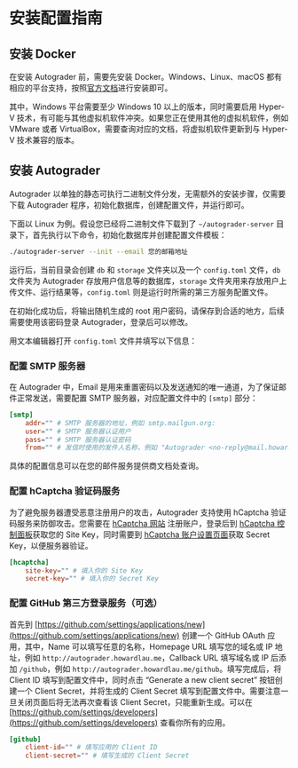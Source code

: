 # 安装配置指南

## 安装 Docker

在安装 Autograder 前，需要先安装 Docker。Windows、Linux、macOS 都有相应的平台支持，按照[官方文档](https://docs.docker.com/engine/install/#supported-platforms)进行安装即可。

其中，Windows 平台需要至少 Windows 10 以上的版本，同时需要启用 Hyper-V 技术，有可能与其他虚拟机软件冲突。如果您正在使用其他的虚拟机软件，例如 VMware 或者 VirtualBox，需要查询对应的文档，将虚拟机软件更新到与 Hyper-V 技术兼容的版本。

## 安装 Autograder

Autograder 以单独的静态可执行二进制文件分发，无需额外的安装步骤，仅需要下载 Autograder 程序，初始化数据库，创建配置文件，并运行即可。

下面以 Linux 为例。假设您已经将二进制文件下载到了 `~/autograder-server` 目录下，首先执行以下命令，初始化数据库并创建配置文件模板：

```bash
./autograder-server --init --email 您的邮箱地址
```

运行后，当前目录会创建 `db` 和 `storage` 文件夹以及一个 `config.toml` 文件，`db` 文件夹为 Autograder 存放用户信息等的数据库，`storage` 文件夹用来存放用户上传文件、运行结果等，`config.toml` 则是运行时所需的第三方服务配置文件。

在初始化成功后，将输出随机生成的 root 用户密码，请保存到合适的地方，后续需要使用该密码登录 Autograder，登录后可以修改。

用文本编辑器打开 `config.toml` 文件并填写以下信息：

### 配置 SMTP 服务器

在 Autograder 中，Email 是用来重置密码以及发送通知的唯一通道，为了保证邮件正常发送，需要配置 SMTP 服务器，对应配置文件中的 `[smtp]` 部分：

```toml
[smtp]
    addr="" # SMTP 服务器的地址，例如 smtp.mailgun.org:
    user="" # SMTP 服务器认证用户
    pass="" # SMTP 服务器认证密码
    from="" # 发信时使用的发件人名称，例如 "Autograder <no-reply@mail.howardlau.me>"
```

具体的配置信息可以在您的邮件服务提供商文档处查询。

### 配置 hCaptcha 验证码服务

为了避免服务器遭受恶意注册用户的攻击，Autograder 支持使用 hCaptcha 验证码服务来防御攻击。您需要在 [hCaptcha 网站](https://dashboard.hcaptcha.com/login) 注册账户，登录后到 [hCaptcha 控制面板](https://dashboard.hcaptcha.com/sites?page=1)获取您的 Site Key，同时需要到 [hCaptcha 账户设置页面](https://dashboard.hcaptcha.com/settings)获取 Secret Key，以便服务器验证。

```toml
[hcaptcha]
    site-key="" # 填入你的 Site Key
    secret-key="" # 填入你的 Secret Key
```

### 配置 GitHub 第三方登录服务（可选）

首先到 [https://github.com/settings/applications/new](https://github.com/settings/applications/new) 创建一个 GitHub OAuth 应用，其中，Name 可以填写任意的名称，Homepage URL 填写您的域名或 IP 地址，例如 `http://autograder.howardlau.me`，Callback URL 填写域名或 IP 后添加 `/github`，例如 `http://autograder.howardlau.me/github`。填写完成后，将 Client ID 填写到配置文件中，同时点击 “Generate a new client secret” 按钮创建一个 Client Secret，并将生成的 Client Secret 填写到配置文件中。需要注意一旦关闭页面后将无法再次查看该 Client Secret，只能重新生成。可以在 [https://github.com/settings/developers](https://github.com/settings/developers) 查看你所有的应用。

```toml
[github]
    client-id="" # 填写应用的 Client ID
    client-secret="" # 填写生成的 Client Secret
```